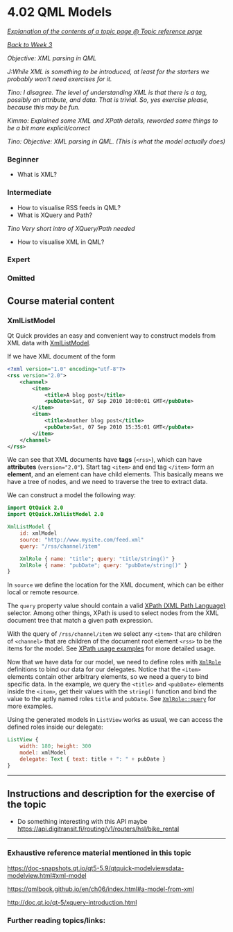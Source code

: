 # 4.02 QML Models

_[Explanation of the contents of a topic page @ Topic reference page](https://github.com/TestMyQt/material-outline/wiki/Topic-reference-page)_  

_[Back to Week 3](https://github.com/TestMyQt/material-outline/wiki/Week-3)_

_Objective: XML parsing in QML_

*J:While XML is something to be introduced, at least for the starters we probably won't need exercises for it.*

*Tino: I disagree. The level of understanding XML is that there is a tag, possibly an attribute, and data. That is trivial. So, yes exercise please, because this may be fun.*

*Kimmo: Explained some XML and XPath details, reworded some things to be a bit more explicit/correct*

*Tino: Objective: XML parsing in QML. (This is what the model actually does)*

### Beginner
* What is XML?

### Intermediate
* How to visualise RSS feeds in QML?
* What is XQuery and Path?

*Tino Very short intro of XQuery/Path needed*

* How to visualise XML in QML?

### Expert

### Omitted 



## Course material content

### XmlListModel
Qt Quick provides an easy and convenient way to construct models from XML data with [XmlListModel](https://doc.qt.io/qt-5/qml-qtquick-xmllistmodel-xmllistmodel.html).

If we have XML document of the form
```xml
<?xml version="1.0" encoding="utf-8"?>
<rss version="2.0">
    <channel>
        <item>
            <title>A blog post</title>
            <pubDate>Sat, 07 Sep 2010 10:00:01 GMT</pubDate>
        </item>
        <item>
            <title>Another blog post</title>
            <pubDate>Sat, 07 Sep 2010 15:35:01 GMT</pubDate>
        </item>
    </channel>
</rss>
```
We can see that XML documents have **tags** (`<rss>`), which can have **attributes** (`version="2.0"`). Start tag `<item>` and end tag `</item>` form an **element**, and an element can have child elements. This basically means we have a tree of nodes, and we need to traverse the tree to extract data.

We can construct a model the following way:

```qml
import QtQuick 2.0
import QtQuick.XmlListModel 2.0

XmlListModel {
    id: xmlModel
    source: "http://www.mysite.com/feed.xml"
    query: "/rss/channel/item"

    XmlRole { name: "title"; query: "title/string()" }
    XmlRole { name: "pubDate"; query: "pubDate/string()" }
}
```
In `source` we define the location for the XML document, which can be either local or remote resource.

The `query` property value should contain a valid [XPath (XML Path Language)](https://en.wikipedia.org/wiki/XPath) selector. Among other things, XPath is used to select nodes from the XML document tree that match a given path expression. 

With the query of `/rss/channel/item` we select any `<item>` that are children of `<channel>` that are children of the document root element `<rss>` to be the items for the model. See [XPath usage examples](https://en.wikipedia.org/wiki/XPath#Usage_examples) for more detailed usage.

Now that we have data for our model, we need to define roles with [`XmlRole`](https://doc.qt.io/qt-5/qml-qtquick-xmllistmodel-xmlrole.html) definitions to bind our data for our delegates. Notice that the `<item>` elements contain other arbitrary elements, so we need a query to bind specific data. In the example, we query the `<title>` and `<pubDate>` elements inside the `<item>`, get their values with the `string()` function and bind the value to the aptly named roles `title` and `pubDate`. See [`XmlRole::query`](https://doc.qt.io/qt-5/qml-qtquick-xmllistmodel-xmlrole.html#query-prop) for more examples.

Using the generated models in `ListView` works as usual, we can access the defined roles inside our delegate:
```qml
ListView {
    width: 180; height: 300
    model: xmlModel
    delegate: Text { text: title + ": " + pubDate }
}
```
***

## Instructions and description for the exercise of the topic
- Do something interesting with this API maybe https://api.digitransit.fi/routing/v1/routers/hsl/bike_rental


***

### Exhaustive reference material mentioned in this topic
https://doc-snapshots.qt.io/qt5-5.9/qtquick-modelviewsdata-modelview.html#xml-model

https://qmlbook.github.io/en/ch06/index.html#a-model-from-xml

http://doc.qt.io/qt-5/xquery-introduction.html

### Further reading topics/links: